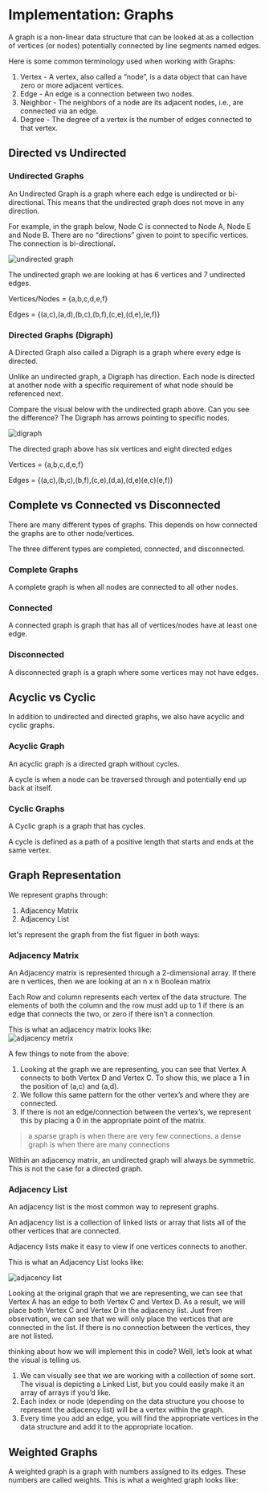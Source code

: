 # Implementation: Graphs

A graph is a non-linear data structure that can be looked at as a collection of vertices (or nodes) potentially connected by line segments named edges.

Here is some common terminology used when working with Graphs:

1. Vertex - A vertex, also called a “node”, is a data object that can have zero or more adjacent vertices.
2. Edge - An edge is a connection between two nodes.
3. Neighbor - The neighbors of a node are its adjacent nodes, i.e., are connected via an edge.
4. Degree - The degree of a vertex is the number of edges connected to that vertex.

## Directed vs Undirected

### Undirected Graphs

An Undirected Graph is a graph where each edge is undirected or bi-directional. This means that the undirected graph does not move in any direction.

For example, in the graph below, Node C is connected to Node A, Node E and Node B. There are no “directions” given to point to specific vertices. The connection is bi-directional.

![undirected graph](assets/UndirectedGraph.png)

The undirected graph we are looking at has 6 vertices and 7 undirected edges.

Vertices/Nodes = {a,b,c,d,e,f}

Edges = {(a,c),(a,d),(b,c),(b,f),(c,e),(d,e),(e,f)}

### Directed Graphs (Digraph)

A Directed Graph also called a Digraph is a graph where every edge is directed.

Unlike an undirected graph, a Digraph has direction. Each node is directed at another node with a specific requirement of what node should be referenced next.

Compare the visual below with the undirected graph above. Can you see the difference? The Digraph has arrows pointing to specific nodes.

![digraph](assets/DirectedGraph.png)

The directed graph above has six vertices and eight directed edges

Vertices = {a,b,c,d,e,f}

Edges = {(a,c),(b,c),(b,f),(c,e),(d,a),(d,e)(e,c)(e,f)}

## Complete vs Connected vs Disconnected

There are many different types of graphs. This depends on how connected the graphs are to other node/vertices.

The three different types are completed, connected, and disconnected.

### Complete Graphs

A complete graph is when all nodes are connected to all other nodes.

### Connected

A connected graph is graph that has all of vertices/nodes have at least one edge.

### Disconnected

A disconnected graph is a graph where some vertices may not have edges.

## Acyclic vs Cyclic

In addition to undirected and directed graphs, we also have acyclic and cyclic graphs.

### Acyclic Graph

An acyclic graph is a directed graph without cycles.

A cycle is when a node can be traversed through and potentially end up back at itself.

### Cyclic Graphs

A Cyclic graph is a graph that has cycles.

A cycle is defined as a path of a positive length that starts and ends at the same vertex.

## Graph Representation

We represent graphs through:

1. Adjacency Matrix
2. Adjacency List

let's represent the graph from the fist figuer in both ways:

### Adjacency Matrix

An Adjacency matrix is represented through a 2-dimensional array. If there are n vertices, then we are looking at an n x n Boolean matrix

Each Row and column represents each vertex of the data structure. The elements of both the column and the row must add up to 1 if there is an edge that connects the two, or zero if there isn’t a connection.

This is what an adjacency matrix looks like:<br>
![adjacency metrix](./assets/AdjMatrix.png)

A few things to note from the above:

1. Looking at the graph we are representing, you can see that Vertex A connects to both Vertex D and Vertex C. To show this, we place a 1 in the position of (a,c) and (a,d).
2. We follow this same pattern for the other vertex’s and where they are connected.
3. If there is not an edge/connection between the vertex’s, we represent this by placing a 0 in the appropriate point of the matrix.

> a sparse graph is when there are very few connections. a dense graph is when there are many connections

Within an adjacency matrix, an undirected graph will always be symmetric. This is not the case for a directed graph.

### Adjacency List

An adjacency list is the most common way to represent graphs.

An adjacency list is a collection of linked lists or array that lists all of the other vertices that are connected.

Adjacency lists make it easy to view if one vertices connects to another.

This is what an Adjacency List looks like:<br>

![adjacency list](assets/AdjList.png)

Looking at the original graph that we are representing, we can see that Vertex A has an edge to both Vertex C and Vertex D. As a result, we will place both Vertex C and Vertex D in the adjacency list. Just from observation, we can see that we will only place the vertices that are connected in the list. If there is no connection between the vertices, they are not listed.

thinking about how we will implement this in code? Well, let’s look at what the visual is telling us.

1. We can visually see that we are working with a collection of some sort. The visual is depicting a Linked List, but you could easily make it an array of arrays if you’d like.
2. Each index or node (depending on the data structure you choose to represent the adjacency list) will be a vertex within the graph.
3. Every time you add an edge, you will find the appropriate vertices in the data structure and add it to the appropriate location.

## Weighted Graphs

A weighted graph is a graph with numbers assigned to its edges. These numbers are called weights. This is what a weighted graph looks like:
